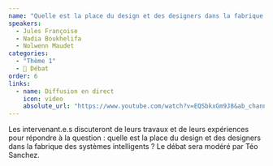 ```yaml
---
name: "Quelle est la place du design et des designers dans la fabrique des systèmes intelligents ?"
speakers:
  - Jules Françoise
  - Nadia Boukhelifa
  - Nolwenn Maudet
categories:
  - "Thème 1"
  - 📣 Débat
order: 6
links:
  - name: Diffusion en direct
    icon: video
    absolute_url: "https://www.youtube.com/watch?v=EQSbkxGm9J8&ab_channel=Journ%C3%A9escientifiqueIHMetIA"
---
```


Les intervenant.e.s discuteront de leurs travaux et de leurs expériences pour répondre à la question : quelle est la place du design et des designers dans la fabrique des systèmes intelligents ? Le débat sera modéré par Téo Sanchez.